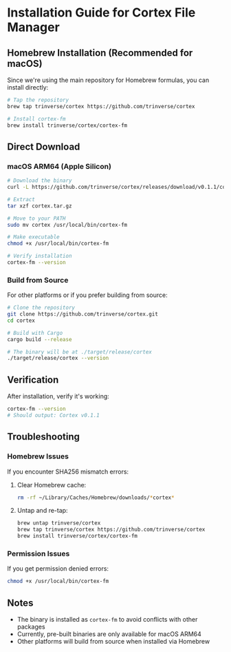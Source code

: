 # Installation Guide for Cortex File Manager

## Homebrew Installation (Recommended for macOS)

Since we're using the main repository for Homebrew formulas, you can install directly:

```bash
# Tap the repository
brew tap trinverse/cortex https://github.com/trinverse/cortex

# Install cortex-fm
brew install trinverse/cortex/cortex-fm
```

## Direct Download

### macOS ARM64 (Apple Silicon)

```bash
# Download the binary
curl -L https://github.com/trinverse/cortex/releases/download/v0.1.1/cortex-v0.1.1-aarch64-apple-darwin.tar.gz -o cortex.tar.gz

# Extract
tar xzf cortex.tar.gz

# Move to your PATH
sudo mv cortex /usr/local/bin/cortex-fm

# Make executable
chmod +x /usr/local/bin/cortex-fm

# Verify installation
cortex-fm --version
```

### Build from Source

For other platforms or if you prefer building from source:

```bash
# Clone the repository
git clone https://github.com/trinverse/cortex.git
cd cortex

# Build with Cargo
cargo build --release

# The binary will be at ./target/release/cortex
./target/release/cortex --version
```

## Verification

After installation, verify it's working:

```bash
cortex-fm --version
# Should output: Cortex v0.1.1
```

## Troubleshooting

### Homebrew Issues

If you encounter SHA256 mismatch errors:

1. Clear Homebrew cache:
   ```bash
   rm -rf ~/Library/Caches/Homebrew/downloads/*cortex*
   ```

2. Untap and re-tap:
   ```bash
   brew untap trinverse/cortex
   brew tap trinverse/cortex https://github.com/trinverse/cortex
   brew install trinverse/cortex/cortex-fm
   ```

### Permission Issues

If you get permission denied errors:
```bash
chmod +x /usr/local/bin/cortex-fm
```

## Notes

- The binary is installed as `cortex-fm` to avoid conflicts with other packages
- Currently, pre-built binaries are only available for macOS ARM64
- Other platforms will build from source when installed via Homebrew
